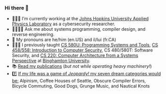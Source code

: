 ### Hi there 👋

- 👨🏻‍💻 I’m currently working at the [Johns Hopkins University Applied Physics Laboratory](https://github.com/jhuapl) as a cybersecurity researcher.
- 🙋‍♂️🙋‍♀️ Ask me about systems programming, compiler design, and reverse engineering.
- 💬 My pronouns are he/him (en.US) and il/lui (fr.CA)
- 👨🏻‍🏫 I previously taught [CS 580U: Programming Systems and Tools](https://github.com/bucs580u), [CS 458/558: Introduction to Computer Security](https://github.com/bucs558), CS 480/580T: Software Security, and [CS 220: Computer Architecture from a Systems Perspective](https://github.com/bucs220) at [Binghamton University](https://binghamton.edu/CS).
- 📚 [Read my publications](https://scholar.google.com/citations?user=GfQ-ozgAAAAJ) (_but not while operating heavy machinery!_)
- 7️⃣ [If my life was a game of _Jeopardy!_ my seven dream categories would be:](https://www.wired.com/1994/01/microserfs/) Alpinism, Coffee Houses of Seattle, Obscure Compiler Errors, Bicycle Commuting, Good Dogs, Grunge Music, and Nautical Knots

<!--
**colematt/colematt** is a ✨ _special_ ✨ repository because its `README.md` (this file) appears on your GitHub profile.

Here are some ideas to get you started:

- 🔭 I’m currently working on ...
- 🌱 I’m currently learning ...
- 👯 I’m looking to collaborate on ...
- 🤔 I’m looking for help with ...
- 💬 Ask me about ...
- 📫 How to reach me: ...
- 😄 Pronouns: ...
- ⚡ Fun fact: ...
-->

